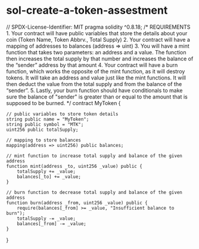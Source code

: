 # sol-create-a-token-assestment
// SPDX-License-Identifier: MIT
pragma solidity ^0.8.18;
/*
       REQUIREMENTS
    1. Your contract will have public variables that store the details about your coin (Token Name, Token Abbrv., Total Supply)
    2. Your contract will have a mapping of addresses to balances (address => uint)
    3. You will have a mint function that takes two parameters: an address and a value. 
       The function then increases the total supply by that number and increases the balance 
       of the “sender” address by that amount
    4. Your contract will have a burn function, which works the opposite of the mint function, as it will destroy tokens. 
       It will take an address and value just like the mint functions. It will then deduct the value from the total supply 
       and from the balance of the “sender”.
    5. Lastly, your burn function should have conditionals to make sure the balance of "sender" is greater than or equal 
       to the amount that is supposed to be burned.
*/
contract MyToken {
    
    // public variables to store token details
    string public name = "MyToken";
    string public symbol = "MTK";
    uint256 public totalSupply;

    // mapping to store balances
    mapping(address => uint256) public balances;

    // mint function to increase total supply and balance of the given address
    function mint(address _to, uint256 _value) public {
        totalSupply += _value;
        balances[_to] += _value;
    }

    // burn function to decrease total supply and balance of the given address
    function burn(address _from, uint256 _value) public {
        require(balances[_from] >= _value, "Insufficient balance to burn");
        totalSupply -= _value;
        balances[_from] -= _value;
    }
}
